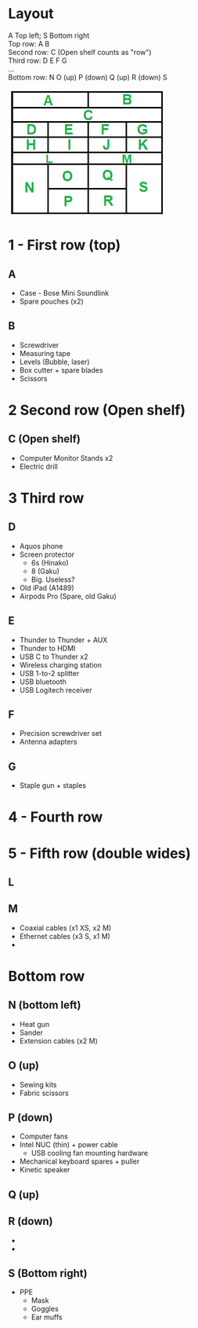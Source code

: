 # Layout

A Top left; S Bottom right  
Top row: A B  
Second row: C  (Open shelf counts as "row")  
Third row: D E F G  
...  
Bottom row: N O (up) P (down) Q (up) R (down) S  

![](drawer.png)

# 1 - First row (top)

## A

- Case - Bose Mini Soundlink
- Spare pouches (x2)

## B

- Screwdriver
- Measuring tape
- Levels (Bubble, laser)
- Box cutter + spare blades
- Scissors

# 2 Second row (Open shelf)

## C (Open shelf)

- Computer Monitor Stands x2
- Electric drill

# 3 Third row

## D

- Aquos phone
- Screen protector
  - 6s (Hinako)
  - 8 (Gaku)
  - Big. Useless?
- Old iPad (A1489)
- Airpods Pro (Spare, old Gaku)

## E

- Thunder to Thunder + AUX
- Thunder to HDMI
- USB C to Thunder x2
- Wireless charging station
- USB 1-to-2 splitter
- USB bluetooth
- USB Logitech receiver

## F

- Precision screwdriver set
- Antenna adapters

## G

- Staple gun + staples

# 4 - Fourth row

# 5 - Fifth row (double wides)

## L

## M

- Coaxial cables (x1 XS, x2 M)
- Ethernet cables (x3 S, x1 M)
- 

# Bottom row

## N (bottom left)

- Heat gun
- Sander
- Extension cables (x2 M)

## O (up)

- Sewing kits
- Fabric scissors

## P (down)

- Computer fans
- Intel NUC (thin) + power cable
  - USB cooling fan mounting hardware
- Mechanical keyboard spares + puller
- Kinetic speaker

## Q (up)

## R (down)

- 
- 

## S (Bottom right)

- PPE
  - Mask
  - Goggles
  - Ear muffs
